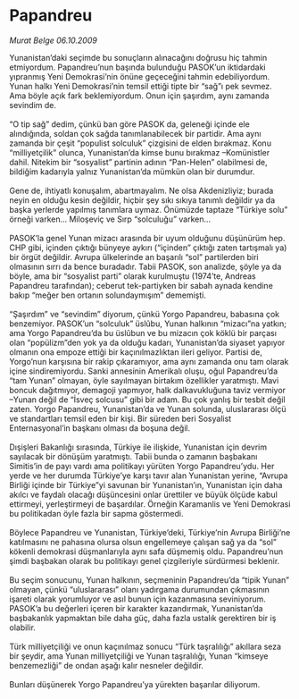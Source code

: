 # Papandreu

*Murat Belge 06.10.2009*

<div class="taraf_structure_2col_1zq">
<div class="margen_n">



 <p>Yunanistan’daki seçimde bu sonuçların alınacağını doğrusu hiç tahmin etmiyordum. Papandreu’nun başında bulunduğu PASOK’un iktidardaki yıpranmış Yeni Demokrasi’nin önüne geçeceğini tahmin edebiliyordum. Yunan halkı Yeni Demokrasi’nin temsil ettiği tipte bir “sağ”ı pek sevmez. Ama böyle açık fark beklemiyordum. Onun için şaşırdım, aynı zamanda sevindim de. <br/><br/>“O tip sağ” dedim, çünkü ban göre PASOK da, geleneği içinde ele alındığında, soldan çok sağda tanımlanabilecek bir partidir. Ama aynı zamanda bir çeşit “populist solculuk” çizgisini de elden bırakmaz. Konu “milliyetçilik” olunca, Yunanistan’da kimse bunu bırakmaz –Komünistler dahil. Nitekim bir “sosyalist” partinin adının “Pan-Helen” olabilmesi de, bildiğim kadarıyla yalnız Yunanistan’da mümkün olan bir durumdur. <br/><br/>Gene de, ihtiyatlı konuşalım, abartmayalım. Ne olsa Akdenizliyiz; burada neyin en olduğu kesin değildir, hiçbir şey sıkı sıkıya tanımlı değildir ya da başka yerlerde yapılmış tanımlara uymaz. Önümüzde taptaze “Türkiye solu” örneği varken... Miloşeviç ve Sırp “solculuğu” varken... <br/><br/>PASOK’la genel Yunan mizacı arasında bir uyum olduğunu düşünürüm hep. CHP gibi, içinden çıktığı bünyeye aykırı (“içinden” çıktığı zaten tartışmalı ya) bir örgüt değildir. Avrupa ülkelerinde an başarılı “sol” partilerden biri olmasının sırrı da bence buradadır. Tabii PASOK, son analizde, şöyle ya da böyle, ama bir “sosyalist parti” olarak kurulmuştu (1974’te, Andreas Papandreu tarafından); ceberut tek-partiyken bir sabah aynada kendine bakıp “meğer ben ortanın solundaymışım” dememişti. <br/><br/>“Şaşırdım” ve “sevindim” diyorum, çünkü Yorgo Papandreu, babasına çok benzemiyor. PASOK’un “solculuk” üslûbu, Yunan halkının “mizacı”na yatkın; ama Yorgo Papandreu’da bu üslûbun ve bu mizacın çok köklü bir parçası olan “popülizm”den yok ya da olduğu kadarı, Yunanistan’da siyaset yapıyor olmanın ona empoze ettiği bir kaçınılmazlıktan ileri geliyor. Partisi de, Yorgo’nun karşısına bir rakip çıkaramıyor, ama aynı zamanda onu tam olarak içine sindiremiyordu. Sanki annesinin Amerikalı oluşu, oğul Papandreu’da “tam Yunan” olmayan, öyle sayılmayan birtakım özellikler yaratmıştı. Mavi boncuk dağıtmıyor, demagoji yapmıyor, halk dalkavukluğuna taviz vermiyor –Yunan değil de “İsveç solcusu” gibi bir adam. Bu çok yanlış bir tesbit değil zaten. Yorgo Papandreu, Yunanistan’da ve Yunan solunda, uluslararası ölçü ve standartları temsil eden bir kişi. Bir süreden beri Sosyalist Enternasyonal’in başkanı olması da boşuna değil. <br/><br/>Dışişleri Bakanlığı sırasında, Türkiye ile ilişkide, Yunanistan için devrim sayılacak bir dönüşüm yaratmıştı. Tabii bunda o zamanın başbakanı Simitis’in de payı vardı ama politikayı yürüten Yorgo Papandreu’ydu. Her yerde ve her durumda Türkiye’ye karşı tavır alan Yunanistan yerine, “Avrupa Birliği içinde bir Türkiye”yi savunan bir Yunanistan’ın, Yunanistan için daha akılcı ve faydalı olacağı düşüncesini onlar ürettiler ve büyük ölçüde kabul ettirmeyi, yerleştirmeyi de başardılar. Örneğin Karamanlis ve Yeni Demokrasi bu politikadan öyle fazla bir sapma göstermedi. <br/><br/>Böylece Papandreu ve Yunanistan, Türkiye’deki, Türkiye’nin Avrupa Birliği’ne katılmasını ne pahasına olursa olsun engellemeye çalışan sağ ya da “sol” kökenli demokrasi düşmanlarıyla aynı safa düşmemiş oldu. Papandreu’nun şimdi başbakan olarak bu politikayı genel çizgileriyle sürdürmesi beklenir. <br/><br/>Bu seçim sonucunu, Yunan halkının, seçmeninin Papandreu’da “tipik Yunan” olmayan, çünkü “uluslararası” olanı yadırgama durumundan çıkmasının işareti olarak yorumluyor ve asıl bunun için kazanmasına seviniyorum. PASOK’a bu değerleri içeren bir karakter kazandırmak, Yunanistan’da başbakanlık yapmaktan bile daha güç, daha fazla ustalık gerektiren bir iş olabilir. <br/><br/>Türk milliyetçiliği ve onun kaçınılmaz sonucu “Türk taşralılığı” akıllara seza bir şeydir, ama Yunan milliyetçiliği ve Yunan taşralılığı, Yunan “kimseye benzemezliği” de ondan aşağı kalır nesneler değildir. <br/><br/>Bunları düşünerek Yorgo Papandreu’ya yürekten başarılar diliyorum.</p>
<br/>
<br/>
<br/>



<br/>


<div id="taraf_not">
</div>

</div>


</div>
